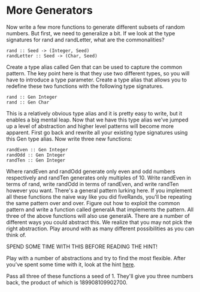 # More Generators

Now write a few more functions to generate different subsets of random
numbers.  But first, we need to generalize a bit.  If we look at the type
signatures for rand and randLetter, what are the commonalities?

    rand :: Seed -> (Integer, Seed)
    randLetter :: Seed -> (Char, Seed)

Create a type alias called Gen that can be used to capture the common pattern.
The key point here is that they use two different types, so you will have to
introduce a type parameter.  Create a type alias that allows you to redefine
these two functions with the following type signatures.

    rand :: Gen Integer
    rand :: Gen Char

This is a relatively obvious type alias and it is pretty easy to write, but it
enables a big mental leap.  Now that we have this type alias we've jumped up a
level of abstraction and higher level patterns will become more apparent.
First go back and rewrite all your existing type signatures using this Gen
type alias.  Now write three new functions:

    randEven :: Gen Integer
    randOdd :: Gen Integer
    randTen :: Gen Integer

Where randEven and randOdd generate only even and odd numbers respectively and
randTen generates only multiples of 10.  Write randEven in terms of rand,
write randOdd in terms of randEven, and write randTen however you want.
There's a general pattern lurking here.  If you implement all these functions
the naive way like you did fiveRands, you'll be repeating the same pattern
over and over.  Figure out how to exploit the common pattern and write a
function called generalA that implements the pattern.  All three of the above
functions will also use generalA.  There are a number of different ways you
could abstract this.  We realize that you may not pick the right abstraction.
Play around with as many different possibilities as you can think of.

SPEND SOME TIME WITH THIS BEFORE READING THE HINT!

Play with a number of abstractions and try to find the most flexible.  After
you've spent some time with it, look at the hint [here](3hint.md).

Pass all three of these functions a seed of 1.  They'll give you three numbers
back, the product of which is 189908109902700.

